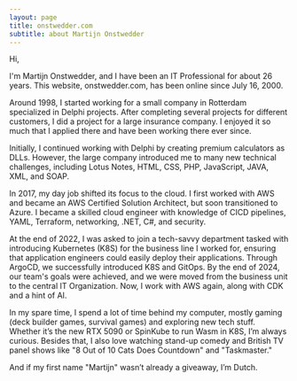 ```yaml
---
layout: page
title: onstwedder.com
subtitle: about Martijn Onstwedder
---
```


Hi,

I'm Martijn Onstwedder, and I have been an IT Professional for about 26 years. This website, onstwedder.com, has been online since July 16, 2000.

Around 1998, I started working for a small company in Rotterdam specialized in Delphi projects. After completing several projects for different customers, I did a project for a large insurance company. I enjoyed it so much that I applied there and have been working there ever since.

Initially, I continued working with Delphi by creating premium calculators as DLLs. However, the large company introduced me to many new technical challenges, including Lotus Notes, HTML, CSS, PHP, JavaScript, JAVA, XML, and SOAP.

In 2017, my day job shifted its focus to the cloud. I first worked with AWS and became an AWS Certified Solution Architect, but soon transitioned to Azure. I became a skilled cloud engineer with knowledge of CICD pipelines, YAML, Terraform, networking, .NET, C#, and security.

At the end of 2022, I was asked to join a tech-savvy department tasked with introducing Kubernetes (K8S) for the business line I worked for, ensuring that application engineers could easily deploy their applications. Through ArgoCD, we successfully introduced K8S and GitOps. By the end of 2024, our team's goals were achieved, and we were moved from the business unit to the central IT Organization. Now, I work with AWS again, along with CDK and a hint of AI.

In my spare time, I spend a lot of time behind my computer, mostly gaming (deck builder games, survival games) and exploring new tech stuff. Whether it’s the new RTX 5090 or SpinKube to run Wasm in K8S, I’m always curious. Besides that, I also love watching stand-up comedy and British TV panel shows like "8 Out of 10 Cats Does Countdown" and "Taskmaster."

And if my first name "Martijn" wasn’t already a giveaway, I’m Dutch.
